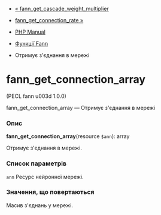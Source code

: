- [«
fann_get_cascade_weight_multiplier](function.fann-get-cascade-weight-multiplier.md)
- [fann_get_connection_rate »](function.fann-get-connection-rate.md)

- [PHP Manual](index.md)
- [Функції Fann](ref.fann.md)
- Отримує з'єднання в мережі

# fann_get_connection_array

(PECL fann u003d 1.0.0)

fann_get_connection_array — Отримує з'єднання в мережі

### Опис

**fann_get_connection_array**(resource `$ann`): array

Отримує з'єднання в мережі.

### Список параметрів

`ann`
Ресурс нейронної мережі.

### Значення, що повертаються

Масив з'єднань у мережі.
